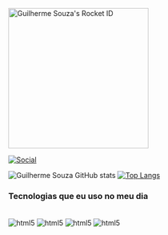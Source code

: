 <a href="https://app.rocketseat.com.br/me/gsouzahh"><img src="https://app.rocketseat.com.br/api/rocketid/share?slug=gsouzahh&type=card" width="280" alt="Guilherme Souza's Rocket ID"/></a>

[![Social](https://img.shields.io/badge/LinkedIn-0077B5?style=for-the-badge&logo=linkedin&logoColor=white)](https://www.linkedin.com/in/guilherme-souza-forato-1b03661b7/)

![Guilherme Souza GitHub stats](https://github-readme-stats.vercel.app/api?username=guilhermeforato&show_icons=true&theme=tokyonight)
[![Top Langs](https://github-readme-stats.vercel.app/api/top-langs/?username=JBarbosaM&langs_count=8)](https://github.com/anuraghazra/github-readme-stats)

### Tecnologias que eu uso no meu dia

<div style="display: inline_block"></br>
<img align="center" alt="html5" src="https://img.shields.io/badge/Android-3DDC84?style=for-the-badge&logo=android&logoColor=white%22%3E">

<img align="center" alt="html5" src="https://img.shields.io/badge/Kotlin-0095D5?&style=for-the-badge&logo=kotlin&logoColor=white%22%3E">

<img align="center" alt="html5" src="https://img.shields.io/badge/Android_Studio-3DDC84?style=for-the-badge&logo=android-studio&logoColor=white%22%3E">

<img align="center" alt="html5" src="https://img.shields.io/badge/Visual_Studio_Code-0078D4?style=for-the-badge&logo=visual%20studio%20code&logoColor=white%22%3E">

</div>

